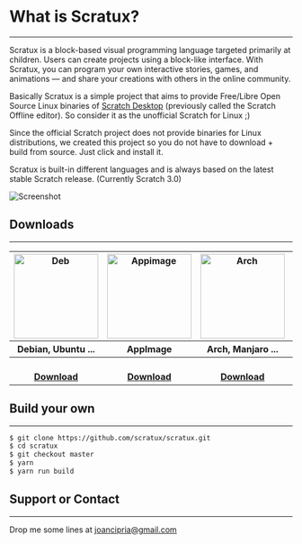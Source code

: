 # What is Scratux?
* * *

Scratux is a block-based visual programming language targeted primarily at children. Users can create projects using a block-like interface. With Scratux, you can program your own interactive stories, games, and animations — and share your creations with others in the online community.

Basically Scratux is a simple project that aims to provide Free/Libre Open Source Linux binaries of [Scratch Desktop](https://scratch.mit.edu/download) (previously called the Scratch Offline editor). So consider it as the unofficial Scratch for Linux ;)

Since the official Scratch project does not provide binaries for Linux distributions, we created this project so you do not have to download + build from source. Just click and install it.

Scratux is built-in different languages and is always based on the latest stable Scratch release. (Currently Scratch 3.0)

![Screenshot](https://scratux.github.io/assets/images/screenshot.png)

## Downloads
* * *
<table style="border: none;">
  <tr>
    <th><img src="https://scratux.github.io/assets/images/deb.png" alt="Deb" title="Download .deb" width="150" /></th>
    <th><img src="https://scratux.github.io/assets/images/appimage.png" alt="Appimage" title="Download AppImage"
        width="150" /></th>
    <th><img src="https://scratux.github.io/assets/images/arch.png" alt="Arch" title="Download Arch" width="150" /></th>
    <th><img src="https://scratux.github.io/assets/images/snap.png" alt="Snap" title="Download Snap" width="150" /></th>
  </tr>
  <tr>
    <th>Debian, Ubuntu ...</th>
    <th>AppImage</th>
    <th>Arch, Manjaro ...</th>
    <th>Snap</th>
  </tr>
  <tr>
    <th><a href="{{ site.github.deb_url }}"><br>Download</a></th>
    <th><a href="{{ site.github.appimage_url }}"><br>Download</a></th>
    <th><a href="{{ site.github.arch_url }}"><br>Download</a></th>
    <th><br>Coming soon</th>
  </tr>

</table>

## Build your own
* * *

```sh
$ git clone https://github.com/scratux/scratux.git
$ cd scratux
$ git checkout master
$ yarn
$ yarn run build
```

## Support or Contact
* * *
Drop me some lines at <a href = "mailto: joancipria@gmail.com">joancipria@gmail.com</a>
